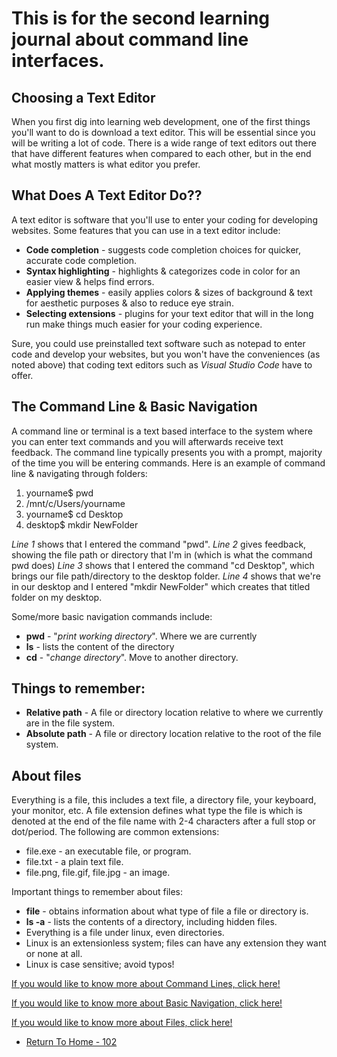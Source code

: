 # This is for the second learning journal about command line interfaces.

## Choosing a Text Editor

When you first dig into learning web development, one of the first things you'll want to do is download a text editor. This will be essential since you will be writing a lot of code. There is a wide range of text editors out there that have different features when compared to each other, but in the end what mostly matters is what editor you prefer.

## What Does A Text Editor Do??

A text editor is software that you'll use to enter your coding for developing websites.
Some features that you can use in a text editor include:

* __Code completion__ - suggests code completion choices for quicker, accurate code completion.
* __Syntax highlighting__ - highlights & categorizes code in color for an easier view & helps find errors.
* __Applying themes__ - easily applies colors & sizes of background & text for aesthetic purposes & also to reduce eye strain.
* __Selecting extensions__ - plugins for your text editor that will in the long run make things much easier for your coding experience.

Sure, you could use preinstalled text software such as notepad to enter code and develop your websites, but you won't have the conveniences (as noted above) that coding text editors such as *Visual Studio Code* have to offer.


## The Command Line & Basic Navigation

A command line or terminal is a text based interface to the system where you can enter text commands and you will afterwards receive text feedback. The command line typically presents you with a prompt, majority of the time you will be entering commands. Here is an example of command line & navigating through folders:

1) yourname$ pwd
2) /mnt/c/Users/yourname
3) yourname$ cd Desktop
4) desktop$ mkdir NewFolder

*Line 1* shows that I entered the command "pwd".
*Line 2* gives feedback, showing the file path or directory that I'm in (which is what the command pwd does)
*Line 3* shows that I entered the command "cd Desktop", which brings our file path/directory to the desktop folder.
*Line 4* shows that we're in our desktop and I entered "mkdir NewFolder" which creates that titled folder on my desktop.

Some/more basic navigation commands include:
* __pwd__ - "_print working directory_". Where we are currently
* __ls__ - lists the content of the directory
* __cd__ - "_change directory_". Move to another directory.

## Things to remember:
* __Relative path__ - A file or directory location relative to where we currently are in the file system.
* __Absolute path__ - A file or directory location relative to the root of the file system.


## About files

Everything is a file, this includes a text file, a directory file, your keyboard, your monitor, etc. A file extension defines what type the file is which is denoted at the end of the file name with 2-4 characters after a full stop or dot/period. The following are common extensions:

* file.exe - an executable file, or program.
* file.txt - a plain text file.
* file.png, file.gif, file.jpg - an image.

Important things to remember about files:

* __file__ - obtains information about what type of file a file or directory is.
* __ls -a__ - lists the contents of a directory, including hidden files.
* Everything is a file under linux, even directories.
* Linux is an extensionless system; files can have any extension they want or none at all.
* Linux is case sensitive; avoid typos!

[If you would like to know more about Command Lines, click here!](/https://ryanstutorials.net/linuxtutorial/commandline.php)

[If you would like to know more about Basic Navigation, click here!](/https://ryanstutorials.net/linuxtutorial/navigation.php)

[If you would like to know more about Files, click here!](/https://ryanstutorials.net/linuxtutorial/aboutfiles.php)


- [Return To Home - 102](/README.md)

